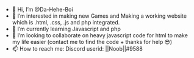 - 👋 Hi, I’m @Da-Hehe-Boi
- 👀 I’m interested in making new Games and Making a working website which is .html, .css, .js and php integrated.
- 🌱 I’m currently learning Javascript and php
- 💞️ I’m looking to collaborate on heavy javascript code for html to make my life easier (contact me to find the code + thanks for help 😎)
- 📫 How to reach me: Discord userid: ||Noob||#9588

<!---
Da-Hehe-Boi/Da-Hehe-Boi is a ✨ special ✨ repository because its `README.md` (this file) appears on your GitHub profile.
You can click the Preview link to take a look at your changes.
--->
